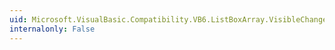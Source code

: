 ```yaml
---
uid: Microsoft.VisualBasic.Compatibility.VB6.ListBoxArray.VisibleChanged
internalonly: False
---
```

